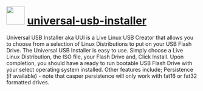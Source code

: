 # <img src="https://cdn.jsdelivr.net/gh/chocolatey-community/chocolatey-coreteampackages@ad69601042ca62073d91c79746b367a9241beaaa/icons/universal-usb-installer.png" width="48" height="48"/> [universal-usb-installer](https://chocolatey.org/packages/universal-usb-installer)


Universal USB Installer aka UUI is a Live Linux USB Creator that allows you to choose from a selection of Linux Distributions to put on your USB Flash Drive. The Universal USB Installer is easy to use. Simply choose a Live Linux Distribution, the ISO file, your Flash Drive and, Click Install. Upon completion, you should have a ready to run bootable USB Flash Drive with your select operating system installed. Other features include; Persistence (if available) - note that casper persistence will only work with fat16 or fat32 formatted drives.

